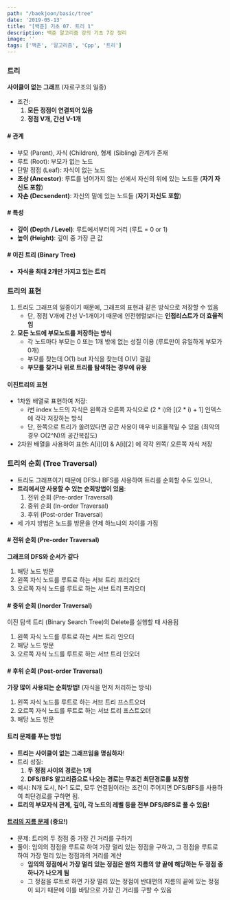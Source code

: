 ```yaml
---
path: "/baekjoon/basic/tree"
date: '2019-05-13'
title: "[백준] 기초 07. 트리 1"
description: 백준 알고리즘 강의 기초 7강 정리
image: ''
tags: ['백준', '알고리즘', 'Cpp', '트리']
---
```


### 트리
__사이클이 없는 그래프__ (자료구조의 일종)
- 조건:
    1. __모든 정점이 연결되어 있음__
    2. __정점 V개, 간선 V-1개__

#### # 관계
- 부모 (Parent), 자식 (Children), 형제 (Sibling) 관계가 존재
- 루트 (Root): 부모가 없는 노드
- 단말 정점 (Leaf): 자식이 없는 노드
- __조상 (Ancestor)__: 루트를 넘어가지 않는 선에서 자신의 위에 있는 노드들 (__자기 자신도 포함__)
- __자손 (Decsendent)__: 자신의 밑에 있는 노드들 (__자기 자신도 포함__)

#### # 특성
- __깊이 (Depth / Level)__: 루트에서부터의 거리 (루트 = 0 or 1)
- __높이 (Height)__: 깊이 중 가장 큰 값

####  # 이진 트리 (Binary Tree)
- __자식을 최대 2개만 가지고 있는 트리__

### 트리의 표현
1. 트리도 그래프의 일종이기 때문에, 그래프의 표현과 같은 방식으로 저장할 수 있음
    - 단, 정점 V개에 간선 V-1개이기 때문에 인전행렬보다는 __인접리스트가 더 효율적임__
2. __모든 노드에 부모노드를 저장하는 방식__ 
    - 각 노드마다 부모는 0 또는 1개 밖에 없는 성질 이용 (루트만이 유일하게 부모가 0개)
    - 부모를 찾는데 O(1) but 자식을 찾는데 O(V) 걸림
    - __부모를 찾거나 위로 트리를 탐색하는 경우에 유용__

#### 이진트리의 표현
- 1차원 배열로 표현하여 저장:
    - i번 index 노드의 자식은 왼쪽과 오른쪽 자식으로 (2 * i)와 [(2 * i) + 1] 인덱스에 각각 저장하는 방식
    - 단, 한쪽으로 트리가 쏠려있다면 공간 사용이 매우 비효율적일 수 있음 (최악의 경우 O(2^N)의 공간복잡도)
- 2차원 배열을 사용하여 표현: A[i][0] & A[i][2] 에 각각 왼쪽/ 오른쪽 자식 저장

### 트리의 순회 (Tree Traversal)
- 트리도 그래프이기 때문에 DFS나 BFS를 사용하여 트리를 순회할 수도 있으나,
- __트리에서만 사용할 수 있는 순회방법이 있음__:
    1. 전위 순회 (Pre-order Traversal)
    2. 중위 순회 (In-order Traversal)
    3. 후위 (Post-order Traversal)
- 세 가지 방법은 노드를 방문을 언제 하느냐의 차이를 가짐

#### # 전위 순회 (Pre-order Traversal)
__그래프의 DFS와 순서가 같다__
1. 해당 노드 방문
2. 왼쪽 자식 노드를 루트로 하는 서브 트리 프리오더
3. 오르쪽 자식 노드를 루트로 하는 서브 트리 프리오더

#### # 중위 순회 (Inorder Traversal)
이진 탐색 트리 (Binary Search Tree)의 Delete를 실행할 때 사용됨
1. 왼쪽 자식 노드를 루트로 하는 서브 트리 인오더
2. 해당 노드 방문
3. 오르쪽 자식 노드를 루트로 하는 서브 트리 인오더

#### # 후위 순회 (Post-order Traversal)
__가장 많이 사용되는 순회방법!__ (자식을 먼저 처리하는 방식)
1. 왼쪽 자식 노드를 루트로 하는 서브 트리 프스트오더
2. 오르쪽 자식 노드를 루트로 하는 서브 트리 프스트오더
3. 해당 노드 방문

#### 트리 문제를 푸는 방법
- __트리는 사이클이 없는 그래프임을 명심하자__!
- 트리 성질:
    1. __두 정점 사이의 경로는 1개__
    2. __DFS/BFS 알고리즘으로 나오는 경로는 무조건 최단경로를 보장함__
- 예시: N개 도시, N-1 도로, 모두 연결됨이라는 조건이 주어지면 DFS/BFS를 사용하여 최단경로를 구하면 됨.
- __트리의 부모자식 관계, 깊이, 각 노드의 레벨 등을 전부 DFS/BFS로 풀 수 있음!__

#### [트리의 지름 문제](https://www.acmicpc.net/problem/1167) (중요!)
- 문제: 트리의 두 정점 중 가장 긴 거리를 구하기
- 풀이: 임의의 정점을 루트로 하여 가장 멀리 있는 정점을 구하고, 그 정점을 루트로 하여 가장 멀리 있는 정점과의 거리를 계산
    - __임의의 정점에서 가장 멀리 있는 정점은 원의 지름의 양 끝에 해당하는 두 정점 중 하나가 나오게 됨__
    - 그 정점을 루트로 하면 가장 멀리 있는 정점이 반대편의 지름의 끝에 있는 정점이 되기 때문에 이를 바탕으로 가장 긴 거리를 구할 수 있음